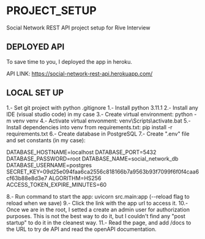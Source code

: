 # PROJECT_SETUP
Social Network REST API project setup for Rive Interview

## DEPLOYED API
To save time to you, I deployed the app in heroku.

API LINK: https://social-network-rest-api.herokuapp.com/

## LOCAL SET UP
1.- Set git project with python .gitignore
1.- Install python 3.11.1
2.- Install any IDE (visual studio code) in my case
3.- Create virtual environment: python -m venv venv
4.- Activate virtual envonment: venv\Scripts\activate.bat
5.- Install dependencies into venv from requirements.txt: pip install -r requirements.txt
6.- Create database in PostgreSQL
7.- Create ".env" file and set constants (in my case):

  DATABASE_HOSTNAME=localhost
  DATABASE_PORT=5432
  DATABASE_PASSWORD=root
  DATABASE_NAME=social_network_db
  DATABASE_USERNAME=postgres
  SECRET_KEY=09d25e094faa6ca2556c818166b7a9563b93f7099f6f0f4caa6cf63b88e8d3e7
  ALGORITHM=HS256
  ACCESS_TOKEN_EXPIRE_MINUTES=60
  
8.- Run command to start the app: uvicorn src.main:app (--reload flag to reload when we save)
9.- Click the link with the app url to access it.
10.- Once we are in the root, I setted a create an admin user for authorization purposes. This is not the best way to do        it, but I couldn't find any "post startup" to do it in the cleanest way. 
11.- Read the page, and add /docs to the URL to try de API and read the openAPI documentation.
